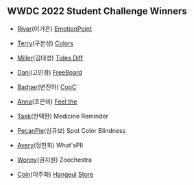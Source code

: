 ## WWDC 2022 Student Challenge Winners

 * [River](https://github.com/rriver2)(이가은) [EmotionPoint](https://github.com/rriver2/WWDC--Ep-) 
 * [Terry](https://github.com/terry-koo)(구본성) [Colors](https://github.com/terry-koo/WWDC_Colors_SwiftUI)
 * [Miller](https://github.com/KimDaeSeong8721)(김대성) [Tides Diff](https://github.com/KimDaeSeong8721/WWDC22)
 * [Dani](https://github.com/Minkyeong-Ko)(고민경) [FreeBoard](https://github.com/Minkyeong-Ko/Freeboard)
 * [Badger](https://github.com/Byeonjinha)(변진하) [CooC](https://github.com/Byeonjinha/CooC)
 * [Anna](https://github.com/Eunbi-Cho)(조은비) [Feel the](https://github.com/Eunbi-Cho/Feel-the.git)

 * [Taek](https://github.com/TaekH)(한택환) Medicine Reminder
 * [PecanPie](https://github.com/PecanPiePOS)(심규보) Spot Color Blindness
 * [Avery](https://github.com/chaneeii)(정찬희) What'sPII
 * [Wonny](https://github.com/wonny1012)(권지원) Zoochestra
 * [Coin](https://github.com/wonny1012)(이주화) [Hangeul](https://github.com/Juhwa-Lee1023/Hangeul) [Store](https://apps.apple.com/kr/app/hangeul-puzzle/id1634394239?l=en) 
